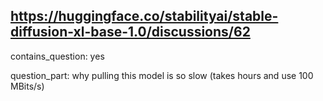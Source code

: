 ## https://huggingface.co/stabilityai/stable-diffusion-xl-base-1.0/discussions/62

contains_question: yes

question_part: why pulling this model is so slow (takes hours and use 100 MBits/s)